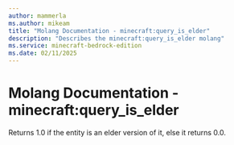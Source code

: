 ```yaml
---
author: mammerla
ms.author: mikeam
title: "Molang Documentation - minecraft:query_is_elder"
description: "Describes the minecraft:query_is_elder molang"
ms.service: minecraft-bedrock-edition
ms.date: 02/11/2025 
---
```


# Molang Documentation - minecraft:query_is_elder

Returns 1.0 if the entity is an elder version of it, else it returns 0.0.
